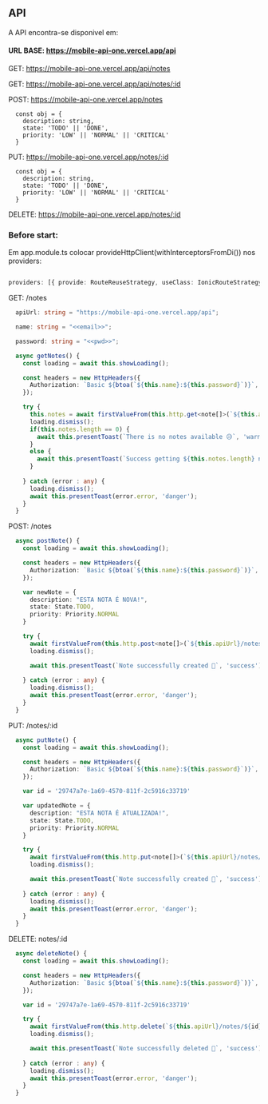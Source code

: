 ## API 

A API encontra-se disponivel em:

#### URL BASE: https://mobile-api-one.vercel.app/api

GET: https://mobile-api-one.vercel.app/api/notes

GET: https://mobile-api-one.vercel.app/api/notes/:id

POST: https://mobile-api-one.vercel.app/notes
      
      
      const obj = {
        description: string,
        state: 'TODO' || 'DONE',
        priority: 'LOW' || 'NORMAL' || 'CRITICAL'
      }
      

PUT: https://mobile-api-one.vercel.app/notes/:id
      
      const obj = {
        description: string,
        state: 'TODO' || 'DONE',
        priority: 'LOW' || 'NORMAL' || 'CRITICAL'
      }

DELETE: https://mobile-api-one.vercel.app/notes/:id

### Before start:

Em app.module.ts colocar provideHttpClient(withInterceptorsFromDi()) nos providers:

```ts  

providers: [{ provide: RouteReuseStrategy, useClass: IonicRouteStrategy }, provideHttpClient(withInterceptorsFromDi())],
```


GET: /notes

```typescript
  apiUrl: string = "https://mobile-api-one.vercel.app/api";

  name: string = "<<email>>";

  password: string = "<<pwd>>";

  async getNotes() {
    const loading = await this.showLoading();

    const headers = new HttpHeaders({
      Authorization: `Basic ${btoa(`${this.name}:${this.password}`)}`,
    });

    try {
      this.notes = await firstValueFrom(this.http.get<note[]>(`${this.apiUrl}/notes`, { headers }));
      loading.dismiss();
      if(this.notes.length == 0) {
        await this.presentToast(`There is no notes available 😥`, 'warning');
      }
      else {
        await this.presentToast(`Success getting ${this.notes.length} notes 🚀`, 'success');
      }
      
    } catch (error : any) {
      loading.dismiss();
      await this.presentToast(error.error, 'danger');
    }
  }
```

POST: /notes

```typescript
  async postNote() {
    const loading = await this.showLoading();

    const headers = new HttpHeaders({
      Authorization: `Basic ${btoa(`${this.name}:${this.password}`)}`,
    });

    var newNote = {
      description: "ESTA NOTA É NOVA!",
      state: State.TODO,
      priority: Priority.NORMAL
    }

    try {
      await firstValueFrom(this.http.post<note[]>(`${this.apiUrl}/notes`, newNote , { headers }));
      loading.dismiss();

      await this.presentToast(`Note successfully created 🚀`, 'success');
      
    } catch (error : any) {
      loading.dismiss();
      await this.presentToast(error.error, 'danger');
    }
  }
```

PUT: /notes/:id

```ts
  async putNote() {
    const loading = await this.showLoading();

    const headers = new HttpHeaders({
      Authorization: `Basic ${btoa(`${this.name}:${this.password}`)}`,
    });

    var id = '29747a7e-1a69-4570-811f-2c5916c33719'

    var updatedNote = {
      description: "ESTA NOTA É ATUALIZADA!",
      state: State.TODO,
      priority: Priority.NORMAL
    }

    try {
      await firstValueFrom(this.http.put<note[]>(`${this.apiUrl}/notes/${id}`, updatedNote , { headers }));
      loading.dismiss();

      await this.presentToast(`Note successfully created 🚀`, 'success');
      
    } catch (error : any) {
      loading.dismiss();
      await this.presentToast(error.error, 'danger');
    }
  }
```

DELETE: notes/:id

```ts
  async deleteNote() {
    const loading = await this.showLoading();

    const headers = new HttpHeaders({
      Authorization: `Basic ${btoa(`${this.name}:${this.password}`)}`,
    });

    var id = '29747a7e-1a69-4570-811f-2c5916c33719'

    try {
      await firstValueFrom(this.http.delete(`${this.apiUrl}/notes/${id}`, { headers }));
      loading.dismiss();

      await this.presentToast(`Note successfully deleted 🚀`, 'success');
      
    } catch (error : any) {
      loading.dismiss();
      await this.presentToast(error.error, 'danger');
    }
  }
```
